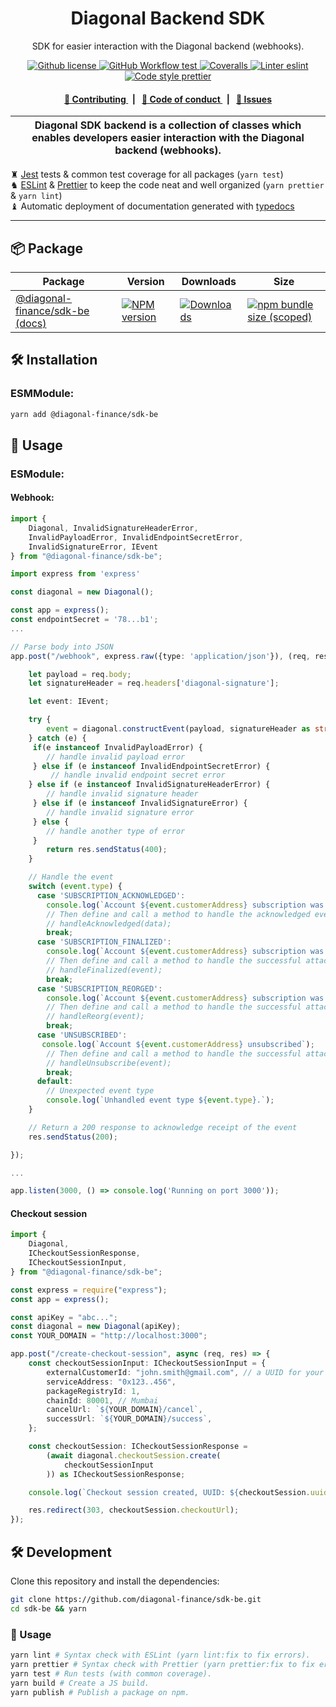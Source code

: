 <p align="center">
    <h1 align="center">
        Diagonal Backend SDK
    </h1>
    <p align="center">SDK for easier interaction with the Diagonal backend (webhooks).</p>
</p>

<p align="center">
    <a href="https://github.com/diagonal-finance/sdk-be/blob/master/LICENSE">
        <img alt="Github license" src="https://img.shields.io/github/license/diagonal-finance/sdk-be.svg?style=flat-square">
    </a>
    <a href="https://github.com/diagonal-finance/sdk-be/actions?query=workflow%3Atest">
        <img alt="GitHub Workflow test" src="https://img.shields.io/github/workflow/status/diagonal-finance/sdk-be/test?label=test&style=flat-square&logo=github">
    </a>
    <a href="https://coveralls.io/github/diagonal-finance/sdk-be">
        <img alt="Coveralls" src="https://img.shields.io/coveralls/github/diagonal-finance/sdk-be?label=coverage (ts)&style=flat-square&logo=coveralls">
    </a>
    <a href="https://eslint.org/">
        <img alt="Linter eslint" src="https://img.shields.io/badge/linter-eslint-8080f2?style=flat-square&logo=eslint">
    </a>
    <a href="https://prettier.io/">
        <img alt="Code style prettier" src="https://img.shields.io/badge/code%20style-prettier-f8bc45?style=flat-square&logo=prettier">
    </a>
</p>

<div align="center">
    <h4>
        <a href="/CONTRIBUTING.md">
            👥 Contributing
        </a>
        <span>&nbsp;&nbsp;|&nbsp;&nbsp;</span>
        <a href="/CODE_OF_CONDUCT.md">
            🤝 Code of conduct
        </a>
        <span>&nbsp;&nbsp;|&nbsp;&nbsp;</span>
        <a href="https://github.com/diagonal-finance/sdk-be/issues/new/choose">
            🔎 Issues
        </a>
    </h4>
</div>

| Diagonal SDK backend is a collection of classes which enables developers easier interaction with the Diagonal backend (webhooks). |
| --------------------------------------------------------------------------------------------------------------------------------- |

♜ [Jest](https://jestjs.io/) tests & common test coverage for all packages (`yarn test`)\
♞ [ESLint](https://eslint.org/) & [Prettier](https://prettier.io/) to keep the code neat and well organized (`yarn prettier` & `yarn lint`)\
♝ Automatic deployment of documentation generated with [typedocs](https://typedoc.org/)

---

## 📦 Package

<table>
    <th>Package</th>
    <th>Version</th>
    <th>Downloads</th>
    <th>Size</th>
    <tbody>
        <tr>
            <td>
                <a href="https://github.com/diagonal-finance/sdk-be">
                    @diagonal-finance/sdk-be
                </a>
                 <a href="https://github.com/diagonal-finance/sdk-be">
                    (docs)
                </a>
            </td>
            <td>
                <!-- NPM version -->
                <a href="https://npmjs.org/package/@diagonal-finance/sdk-be">
                    <img src="https://img.shields.io/npm/v/@diagonal-finance/sdk-be.svg?style=flat-square" alt="NPM version" />
                </a>
            </td>
            <td>
                <!-- Downloads -->
                <a href="https://npmjs.org/package/@diagonal-finance/sdk-be">
                    <img src="https://img.shields.io/npm/dm/@diagonal-finance/sdk-be.svg?style=flat-square" alt="Downloads" />
                </a>
            </td>
            <td>
                <!-- Size -->
                <a href="https://bundlephobia.com/package/@diagonal-finance/sdk-be">
                    <img src="https://img.shields.io/bundlephobia/minzip/@diagonal-finance/sdk-be" alt="npm bundle size (scoped)" />
                </a>
            </td>
        </tr>
    <tbody>
</table>

## 🛠 Installation

### ESMModule:

```bash
yarn add @diagonal-finance/sdk-be
```

## 📜 Usage

### ESModule:

#### Webhook:

```typescript
import {
    Diagonal, InvalidSignatureHeaderError,
    InvalidPayloadError, InvalidEndpointSecretError,
    InvalidSignatureError, IEvent
} from "@diagonal-finance/sdk-be";

import express from 'express'

const diagonal = new Diagonal();

const app = express();
const endpointSecret = '78...b1';
...

// Parse body into JSON
app.post("/webhook", express.raw({type: 'application/json'}), (req, res) => {

    let payload = req.body;
    let signatureHeader = req.headers['diagonal-signature'];

    let event: IEvent;

    try {
        event = diagonal.constructEvent(payload, signatureHeader as string, endpointSecret);
    } catch (e) {
     if(e instanceof InvalidPayloadError) {
        // handle invalid payload error
     } else if (e instanceof InvalidEndpointSecretError) {
         // handle invalid endpoint secret error
    } else if (e instanceof InvalidSignatureHeaderError) {
        // handle invalid signature header
     } else if (e instanceof InvalidSignatureError) {
        // handle invalid signature error
     } else {
        // handle another type of error
     }
        return res.sendStatus(400);
    }

    // Handle the event
    switch (event.type) {
      case 'SUBSCRIPTION_ACKNOWLEDGED':
        console.log(`Account ${event.customerAddress} subscription was acknowledged!`);
        // Then define and call a method to handle the acknowledged event
        // handleAcknowledged(data);
        break;
      case 'SUBSCRIPTION_FINALIZED':
        console.log(`Account ${event.customerAddress} subscription was finalized!`);
        // Then define and call a method to handle the successful attachment of a PaymentMethod.
        // handleFinalized(event);
        break;
      case 'SUBSCRIPTION_REORGED':
        console.log(`Account ${event.customerAddress} subscription was re-orged!`);
        // Then define and call a method to handle the successful attachment of a PaymentMethod.
        // handleReorg(event);
        break;
      case 'UNSUBSCRIBED':
       console.log(`Account ${event.customerAddress} unsubscribed`);
        // Then define and call a method to handle the successful attachment of a PaymentMethod.
        // handleUnsubscribe(event);
        break;
      default:
        // Unexpected event type
        console.log(`Unhandled event type ${event.type}.`);
    }

    // Return a 200 response to acknowledge receipt of the event
    res.sendStatus(200);

});

...

app.listen(3000, () => console.log('Running on port 3000'));

```

#### Checkout session

```typescript
import {
    Diagonal,
    ICheckoutSessionResponse,
    ICheckoutSessionInput,
} from "@diagonal-finance/sdk-be";

const express = require("express");
const app = express();

const apiKey = "abc...";
const diagonal = new Diagonal(apiKey);
const YOUR_DOMAIN = "http://localhost:3000";

app.post("/create-checkout-session", async (req, res) => {
    const checkoutSessionInput: ICheckoutSessionInput = {
        externalCustomerId: "john.smith@gmail.com", // a UUID for your customer e.g. email/customerUUID/random number
        serviceAddress: "0x123..456",
        packageRegistryId: 1,
        chainId: 80001, // Mumbai
        cancelUrl: `${YOUR_DOMAIN}/cancel`,
        successUrl: `${YOUR_DOMAIN}/success`,
    };

    const checkoutSession: ICheckoutSessionResponse =
        (await diagonal.checkoutSession.create(
            checkoutSessionInput
        )) as ICheckoutSessionResponse;

    console.log(`Checkout session created, UUID: ${checkoutSession.uuid}`);

    res.redirect(303, checkoutSession.checkoutUrl);
});
```

## 🛠 Development

Clone this repository and install the dependencies:

```bash
git clone https://github.com/diagonal-finance/sdk-be.git
cd sdk-be && yarn
```

### 📜 Usage

```bash
yarn lint # Syntax check with ESLint (yarn lint:fix to fix errors).
yarn prettier # Syntax check with Prettier (yarn prettier:fix to fix errors).
yarn test # Run tests (with common coverage).
yarn build # Create a JS build.
yarn publish # Publish a package on npm.
```
